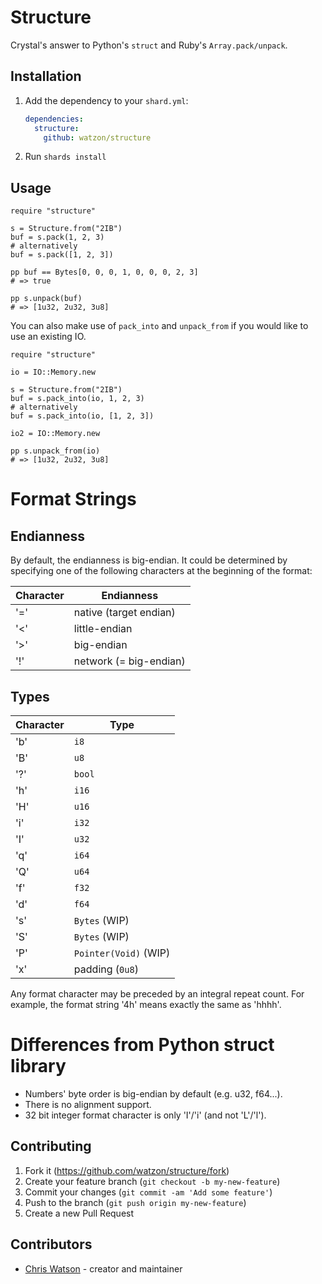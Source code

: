 # Structure

Crystal's answer to Python's `struct` and Ruby's `Array.pack/unpack`.

## Installation

1. Add the dependency to your `shard.yml`:

   ```yaml
   dependencies:
     structure:
       github: watzon/structure
   ```

2. Run `shards install`

## Usage

```crystal
require "structure"

s = Structure.from("2IB")
buf = s.pack(1, 2, 3)
# alternatively
buf = s.pack([1, 2, 3])

pp buf == Bytes[0, 0, 0, 1, 0, 0, 0, 2, 3]
# => true

pp s.unpack(buf)
# => [1u32, 2u32, 3u8]
```

You can also make use of `pack_into` and `unpack_from` if you would like to use an existing IO.

```crystal
require "structure"

io = IO::Memory.new

s = Structure.from("2IB")
buf = s.pack_into(io, 1, 2, 3)
# alternatively
buf = s.pack_into(io, [1, 2, 3])

io2 = IO::Memory.new

pp s.unpack_from(io)
# => [1u32, 2u32, 3u8]
```

# Format Strings

## Endianness

By default, the endianness is big-endian. It could be determined by specifying one of the
following characters at the beginning of the format:

Character   |   Endianness
---------   |   ----------
'='         |   native (target endian)
'<'         |   little-endian
'>'         |   big-endian
'!'         |   network (= big-endian)

## Types

Character   |   Type
---------   |   ----
'b'         |   `i8`
'B'         |   `u8`
'?'         |   `bool`
'h'         |   `i16`
'H'         |   `u16`
'i'         |   `i32`
'I'         |   `u32`
'q'         |   `i64`
'Q'         |   `u64`
'f'         |   `f32`
'd'         |   `f64`
's'         |   `Bytes` (WIP)
'S'         |   `Bytes` (WIP)
'P'         |   `Pointer(Void)` (WIP)
'x'         |   padding (`0u8`)

Any format character may be preceded by an integral repeat count. For example, the format string '4h' means exactly the same as 'hhhh'.

# Differences from Python struct library

* Numbers' byte order is big-endian by default (e.g. u32, f64...).
* There is no alignment support.
* 32 bit integer format character is only 'I'/'i' (and not 'L'/'l').

## Contributing

1. Fork it (<https://github.com/watzon/structure/fork>)
2. Create your feature branch (`git checkout -b my-new-feature`)
3. Commit your changes (`git commit -am 'Add some feature'`)
4. Push to the branch (`git push origin my-new-feature`)
5. Create a new Pull Request

## Contributors

- [Chris Watson](https://github.com/watzon) - creator and maintainer
